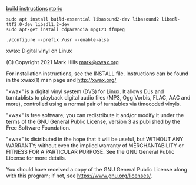 [build instructions](https://wiki.xwax.org/build_xwax_from_source)
[rtprio](https://wiki.xwax.org/setting_up_real_time_audio_priority_for_xwax)

```
sudo apt install build-essential libasound2-dev libasound2 libsdl-ttf2.0-dev libsdl1.2-dev
sudo apt-get install cdparanoia mpg123 ffmpeg

./configure --prefix /usr --enable-alsa

```


xwax: Digital vinyl on Linux

(C) Copyright 2021 Mark Hills <mark@xwax.org>

For installation instructions, see the INSTALL file. Instructions can
be found in the xwax(1) man page and http://xwax.org/

"xwax" is a digital vinyl system (DVS) for Linux. It allows DJs and
turntablists to playback digital audio files (MP3, Ogg Vorbis, FLAC,
AAC and more), controlled using a normal pair of turntables via
timecoded vinyls.

"xwax" is free software; you can redistribute it and/or modify it
under the terms of the GNU General Public License, version 3 as
published by the Free Software Foundation.

"xwax" is distributed in the hope that it will be useful, but WITHOUT
ANY WARRANTY; without even the implied warranty of MERCHANTABILITY or
FITNESS FOR A PARTICULAR PURPOSE. See the GNU General Public License
for more details.

You should have received a copy of the GNU General Public License
along with this program; if not, see <https://www.gnu.org/licenses/>.
